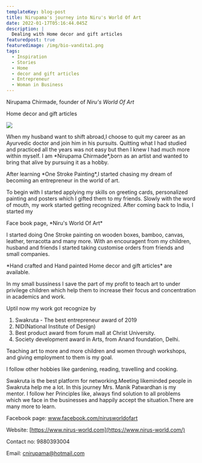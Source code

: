 ```yaml
---
templateKey: blog-post
title: Nirupama's journey into Niru's World Of Art
date: 2022-01-17T05:16:44.045Z
description: |
  Dealing with Home decor and gift articles
featuredpost: true
featuredimage: /img/bio-vandita1.png
tags:
  - Inspiration
  - Stories
  - Home
  - decor and gift articles
  - Entrepreneur
  - Woman in Business
---
```

Nirupama Chirmade, founder of *Niru's World Of Art*

Home decor and gift articles

![](/img/niru3.jpg)

When my husband want to shift abroad,I choose to quit my career as an Ayurvedic doctor and join him in his pursuits. Quitting what I had studied and practiced all the years was not easy but then I knew I had much more within myself. I am \*Nirupama Chirmade\*,born as an artist and wanted to bring that alive by pursuing it as a hobby.

After learning \*One Stroke Painting\*,I started chasing my dream of becoming an entrepreneur in the world of art.

To begin with I started applying my skills on greeting cards, personalized painting and posters which I gifted them to my friends. Slowly with the word of mouth, my work started getting recognized. After coming back to India, I started my

Face book page, \*Niru's World Of Art\*

I started doing One Stroke painting on wooden boxes, bamboo, canvas, leather, terracotta and many more. With an encouragent from my children, husband and friends I started taking customise orders from friends and small companies.

\*Hand crafted and Hand painted Home decor and gift articles\* are available.

In my small bussiness I save the part of my profit to teach art to under privilege children which help them to increase their focus and concentration in academics and work.

Uptil now my work got recognize by

1. Swakruta - The best entrepreneur award of 2019
2. NID(National Institute of Design)
3. Best product award from forum mall at Christ University.
4. Society development award in Arts, from Anand foundation, Delhi.

Teaching art to more and more children and women through workshops, and giving employment to them is my goal.

I follow other hobbies like gardening, reading, travelling and cooking.

Swakruta is the best platform for networking.Meeting likeminded people in Swakruta help me a lot. In this journey Mrs. Manik Patwardhan is my mentor. I follow her Principles like, always find solution to all problems which we face in the businesses and happily accept the situation.There are many more to learn.

Facebook page: www.facebook.com/nirusworldofart

Website: [https://www.nirus-world.com](https://www.nirus-world.com/)

Contact no: 9880393004

Email: cnirupama@hotmail.com